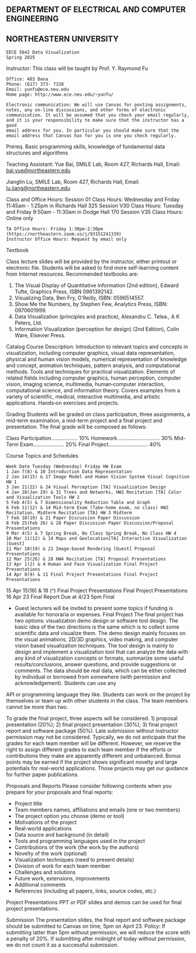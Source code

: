 ## DEPARTMENT OF ELECTRICAL AND COMPUTER ENGINEERING

## NORTHEASTERN UNIVERSITY

```
EECE 5642 Data Visualization
Spring 2025
```
Instructor: This class will be taught by Prof. Y. Raymond Fu

```
Office: 403 Dana
Phone: (617) 373- 7328
Email: yunfu@ece.neu.edu
Home page: http://www.ece.neu.edu/~yunfu/
```
```
Electronic communication: We will use Canvas for posting assignments, notes, any on-line discussions, and other forms of electronic
communication. It will be assumed that you check your email regularly, and it is your responsibility to make sure that the instructor has a good
email address for you. In particular you should make sure that the email address that Canvas has for you is one you check regularly.
```
Prereq. Basic programming skills, knowledge of fundamental data structures and algorithms

Teaching Assistant: Yue Bai, SMILE Lab, Room 427, Richards Hall, Email: bai.yue@northeastern.edu

Jianglin Lu, SMILE Lab, Room 427, Richards Hall, Email: lu.jiang@northeastern.edu

Class and Office Hours:
Session 01 Class Hours: Wednesday and Friday 11:45am - 1:25pm in Richards Hall 325
Session V30 Class Hours: Tuesday and Friday 9:50am - 11:30am in Dodge Hall 170
Session V35 Class Hours: Online only

```
TA Office Hours: Friday 1:30pm-2:30pm (https://northeastern.zoom.us/j/93151241339)
Instructor Office Hours: Request by email only
```

Textbook

Class lecture slides will be provided by the instructor, either printout or electronic file. Students will be asked to find more self-learning content from
Internet resources. Recommended textbooks are:

1. The Visual Display of Quantitative Information (2nd edition), Edward Tufte, Graphics Press, ISBN 0961392142.
2. Visualizing Data, Ben Fry, O'Reilly, ISBN: 0596514557.
3. Show Me the Numbers, by Stephen Few, Analytics Press, ISBN: 0970601999.
4. Data Visualization (principles and practice), Alexandru C. Telea., A K Peters, Ltd.
5. Information Visualization (perception for design) (2nd Edition), Colin Ware, Elsevier Press.

Catalog Course Description: Introduction to relevant topics and concepts in visualization, including computer graphics, visual data representation,
physical and human vision models, numerical representation of knowledge and concept, animation techniques, pattern analysis, and computational
methods. Tools and techniques for practical visualization. Elements of related fields including computer graphics, human perception, computer vision,
imaging science, multimedia, human‐computer interaction, computational science, and information theory. Covers examples from a variety of scientific,
medical, interactive multimedia, and artistic applications. Hands‐on exercises and projects.

Grading
Students will be graded on class participation, three assignments, a mid-term examination, a mid-term project and a final project and presentation. The
final grade will be composed as follows:

Class Participation.................. 10% Homework............................. 30%
Mid-Term Exam..................... 20% Final Project........................... 40%


Course Topics and Schedules

```
Week Date Tuesday (Wednesday) Friday HW Exam
1 Jan 7(8) & 10 Introduction Data Representation
2 Jan 14(15) & 17 Image Model and Human Vision System Visual Cognition HW 1
3 Jan 21(22) & 24 Visual Perception [TA] Visualization Design
4 Jan 28(Jan 29) & 31 Trees and Networks, HW1 Recitation [TA] Color and Visualization Tools HW 2
5 Feb 4(5) & 7 Dimensionality Reduction Table and Graph
6 Feb 11(12) & 14 Mid-term Exam (Take-home exam, no class) HW2 Recitation, Midterm Recitation [TA] HW 3 Midterm
7 Feb 18(19) & 21 Paper Discussion Paper Discussion
8 Feb 25(Feb 26) & 28 Paper Discussion Paper Discussion/Proposal Presentations
9 Mar 4(5) & 7 Spring Break, No Class Spring Break, No Class HW 4
10 Mar 11(12) & 14 Maps and Geolocation[TA] Interactive Visualization [Guest]
11 Mar 18(19) & 21 Image-based Rendering [Guest] Proposal Presentations
12 Mar 25(26) & 28 HW4 Recitation [TA] Proposal Presentations
13 Apr 1(2) & 4 Human and Face Visualization Final Project Presentations
14 Apr 8(9) & 11 Final Project Presentations Final Project Presentations
```
15 Apr 15(16) & 18 (^) Final Project Presentations Final Project Presentations
16 Apr 23 Final Report Due at 4/23 5pm Final
* Guest lecturers will be invited to present some topics if funding is available for honoraria or expenses.
Final Project
The final project has two options: visualization demo design or software tool design. The basic idea of the two directions is the same which is to collect
some scientific data and visualize them. The demo design mainly focuses on the visual animations, 2D/3D graphics, video making, and computer vision
based visualization techniques. The tool design is mainly to design and implement a visualization tool that can analyze the data with any kind of
visualization concepts or formats, summarize some useful results/conclusions, answer questions, and provide suggestions or comments. The data should
be real data, which can be either collected by individual or borrowed from somewhere (with permission and acknowledgement). Students can use any


API or programming language they like. Students can work on the project by themselves or team up with other students in the class. The team members
cannot be more than two.

To grade the final project, three aspects will be considered. 1) proposal presentation (20%); 2) final project presentation (30%); 3) final project report
and software package (50%). Late submission without instructor permission may not be considered. Typically, we do not anticipate that the grades for
each team member will be different. However, we reserve the right to assign different grades to each team member if the efforts or contributions they
make are apparently different and unbalanced. Bonus points may be earned if the project shows significant novelty and large potentials for real-world
applications. Those projects may get our guidance for further paper publications.

Proposals and Reports
Please consider following contents when you prepare for your proposals and final reports:

- Project title
- Team members names, affiliations and emails (one or two members)
- The project option you choose (demo or tool)
- Motivations of the project
- Real-world applications
- Data source and background (in detail)
- Tools and programming languages used in the project
- Contributions of the work (the work by the authors)
- Novelty of the work (optional)
- Visualization techniques (need to present details)
- Division of work for each team member
- Challenges and solutions
- Future work, extensions, improvements
- Additional comments
- References (including all papers, links, source codes, etc.)

Project Presentations
PPT or PDF slides and demos can be used for final project presentations.

Submission
The presentation slides, the final report and software package should be submitted to Canvas on time, 5pm on April 23.
Policy: If submitting latter than 5pm without permission, we will reduce the score with a penalty of 20%. If submitting after midnight of today without
permission, we do not count it as a successful submission.